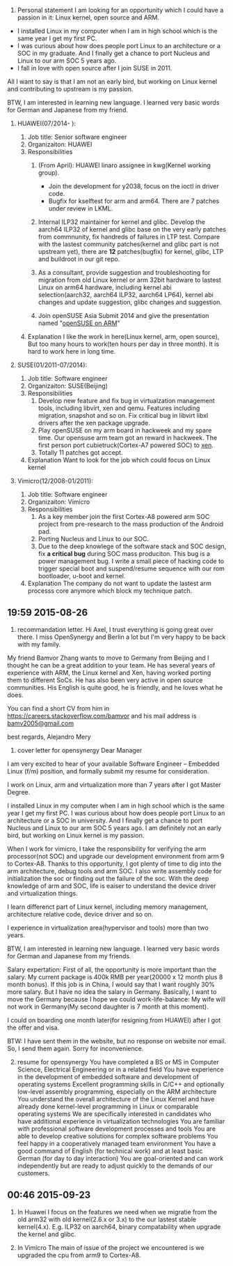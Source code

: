 
1.  Personal statement
I am looking for an opportunity which I could have a passion in it: Linux kernel, open source and ARM.

* I installed Linux in my computer when I am in high school which is the same year I get my first PC.
* I was curious about how does people port Linux to an architecture or a SOC in my graduate. And I finally get a chance to port Nucleus and Linux to our arm SOC 5 years ago.
* I fall in love with open source after I join SUSE in 2011.

All I want to say is that I am not an early bird, but working on Linux kernel and contributing to upstream is my passion.

BTW, I am interested in learning new language. I learned very basic words for German and Japanese from my friend.

1.  HUAWEI(07/2014- ):
    1.  Job title: Senior software engineer
    2.  Organizaiton: HUAWEI
    3.  Responsibilities
        1.  (From April): HUAWEI linaro assignee in kwg(Kernel working group).
            * Join the development for y2038, focus on the ioctl in driver code.
            * Bugfix for kselftest for arm and arm64. There are 7 patches under review in LKML.

        2.  Internal ILP32 maintainer for kernel and glibc.
            Develop the aarch64 ILP32 of kernel and glibc base on the very early patches from commnunity, fix handreds of failures in LTP test. Compare with the lastest community patches(kernel and glibc part is not upstream yet), there are **12** patches(bugfix) for kernel, glibc, LTP and buildroot in our git repo.

        3.  As a consultant, provide suggestion and troubleshooting for migration from old Linux kernel or arm 32bit hardware to lastest Linux on arm64 hardware, including kernel abi selection(aarch32, aarch64 ILP32, aarch64 LP64), kernel abi changes and update suggestion, glibc changes and suggestion.

        4.  Join openSUSE Asia Submit 2014 and give the presentation named "[openSUSE on ARM](https://github.com/openSUSE-CN/oSA2014-slides/blob/master/Bamvor_Jian_Zhang-openSUSE_on_Arm.pdf)"
    4.  Explanation
        I like the work in here(Linux kernel, arm, open source), But too many hours to work(ten hours per day in three month). It is hard to work here in long time.

2.  SUSE(01/2011-07/2014):
    1.  Job title: Software engineer
    2.  Organizaiton: SUSE(Beijing)
    3.  Responsibilities
        1.  Develop new feature and fix bug in virtualzation management tools, including libvirt, xen and qemu.
            Features including migration, snapshot and so on.
            Fix critical bug in libvirt libxl drivers after the xen package upgrade.
        2.  Play openSUSE on my arm board in hackweek and my spare time. Our opensuse arm team got an reward in hackweek.
            The first person port cubietruck(Cortex-A7 powered SOC) to [xen](http://wiki.xen.org/wiki/Xen_ARM_with_Virtualization_Extensions/Allwinner).
        3.  Totally 11 patches got accept.
    4.  Explanation
        Want to look for the job which could focus on Linux kernel

3.  Vimicro(12/2008-01/2011):
    1.  Job title: Software engineer
    2.  Organizaiton: Vimicro
    3.  Responsibilities
        1.  As a key member join the first Cortex-A8 powered arm SOC project from pre-research to the mass production of the Android pad.
        2.  Porting Nucleus and Linux to our SOC.
        3.  Due to the deep knowlege of the software stack and SOC design, fix **a critical bug** during SOC mass produciton. This bug is a power management bug. I write a small piece of hacking code to trigger special boot and suspend/resume sequence with our rom bootloader, u-boot and kernel.
    4.  Explanation
        The company do not want to update the lastest arm processs core anymore which block my technique patch.

19:59 2015-08-26
----------------
1.  recommandation letter.
Hi Axel,
I trust everything is going great over there. I miss OpenSynergy and Berlin a lot but I'm very happy to be back with my family.

My friend Bamvor Zhang wants to move to Germany from Beijing and I thought he can be a great addition to your team. He has several years of experience with ARM, the Linux kernel and Xen, having worked porting them to different SoCs. He has also been very active in open source communities. His English is quite good, he is friendly, and he loves what he does.

You can find a short CV from him in https://careers.stackoverflow.com/bamvor and his mail address is <bamv2005@gmail.com>

best regards,
Alejandro Mery

1.  cover letter for opensynergy
Dear Manager

I am very excited to hear of your available Software Engineer – Embedded Linux (f/m) position, and formally submit my resume for consideration.

I work on Linux, arm and virtualization more than 7 years after I got Master Degree.

I installed Linux in my computer when I am in high school which is the same year I get my first PC. I was curious about how does people port Linux to an architecture or a SOC in university. And I finally get a chance to port Nucleus and Linux to our arm SOC 5 years ago. I am definitely not an early bird, but working on Linux kernel is my passion.

When I work for vimicro, I take the responsibility for verifying the arm processor(not SOC) and upgrade our development environment from arm 9 to Cortex-A8. Thanks to this opportunity, I got plenty of time to dig into the arm architecture, debug tools and arm SOC. I also write assembly code for initialization the soc or finding out the failure of the soc. With the deep knowledge of arm and SOC, life is eaiser to understand the device driver and virtualization things.

I learn differenct part of Linux kernel, including memory management, architecture relative code, device driver and so on.

I experience in virtualization area(hypervisor and tools) more than two years.

BTW, I am interested in learning new language. I learned very basic words for German and Japanese from my friends.

Salary expertation: First of all, the opportunity is more important than the salary. My current package is 400k RMB per year(20000 x 12 month plus 8 month bonus). If this job is in China, I would say that I want roughly 30% more salary. But I have no idea the salary in Germany. Basically, I want to move the Germany because I hope we could work-life-balance: My wife will not work in Germany(My second daughter is 7 month at this moment).

I could on boarding one month later(for resigning from HUAWEI) after I got the offer and visa.

BTW: I have sent them in the website, but no response on website nor email. So, I send them again. Sorry for inconvenience.

2.  resume for opensynergy
You have completed a BS or MS in Computer Science, Electrical Engineering or in a related field
You have experience in the development of embedded software and development of operating systems
Excellent programming skills in C/C++ and optionally low-level assembly programming, especially on the ARM architecture
You understand the overall architecture of the Linux Kernel and have already done kernel-level programming in Linux or comparable operating systems
We are specifically interested in candidates who have additional experience in virtualization technologies
You are familiar with professional software development processes and tools
You are able to develop creative solutions for complex software problems
You feel happy in a cooperatively managed team environment
You have a good command of English (for technical work) and at least basic German (for day to day interaction)
You are goal-oriented and can work independently but are ready to adjust quickly to the demands of our customers.

00:46 2015-09-23
----------------
1.  In Huawei
    I focus on the features we need when we migratie from the old arm32 with old kernel(2.6.x or 3.x) to the our lastest stable kernel(4.x). E.g. ILP32 on aarch64, binary compatability when upgrade the kernel and glibc.

2.  In Vimicro
    The main of issue of the project we encountered is we upgraded the cpu from arm9 to Cortex-A8.

